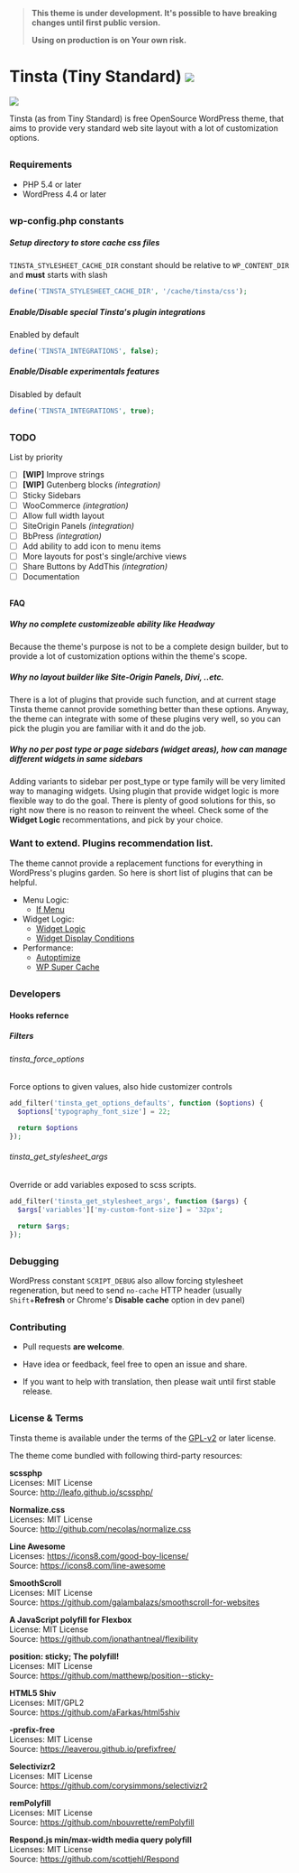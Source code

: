 > **This theme is under development. It's possible to have breaking changes until
> first public version.**
>
> **Using on production is on Your own risk.**


# Tinsta (Tiny Standard) ![](https://img.shields.io/github/release/dimitrov-adrian/tinsta.svg)

![](https://raw.githubusercontent.com/dimitrov-adrian/tinsta/master/screenshot.png)

Tinsta (as from Tiny Standard) is free OpenSource WordPress theme, that aims to provide very standard web site layout with a lot of 
customization options.

##
### Requirements
- PHP 5.4 or later
- WordPress 4.4 or later

##
### wp-config.php constants

##### Setup directory to store cache css files
`TINSTA_STYLESHEET_CACHE_DIR` constant should be relative to `WP_CONTENT_DIR` and **must** starts with slash
```php
define('TINSTA_STYLESHEET_CACHE_DIR', '/cache/tinsta/css');
```

##### Enable/Disable special Tinsta's plugin integrations
Enabled by default
```php
define('TINSTA_INTEGRATIONS', false);
```

##### Enable/Disable experimentals features
Disabled by default
```php
define('TINSTA_INTEGRATIONS', true);
```


##
### TODO
List by priority
- [ ] **[WIP]** Improve strings
- [ ] **[WIP]** Gutenberg blocks *(integration)*
- [ ] Sticky Sidebars
- [ ] WooCommerce *(integration)*
- [ ] Allow full width layout
- [ ] SiteOrigin Panels *(integration)*
- [ ] BbPress *(integration)*
- [ ] Add ability to add icon to menu items
- [ ] More layouts for post's single/archive views
- [ ] Share Buttons by AddThis *(integration)*
- [ ] Documentation

##
#### FAQ

##### Why no complete customizeable ability like Headway
Because the theme's purpose is not to be a complete design builder,
but to provide a lot of customization options within the theme's scope.


#####  Why no layout builder like Site-Origin Panels, Divi, ..etc.
There is a lot of plugins that provide such function, and at current
stage Tinsta theme cannot provide something better than these options.
Anyway, the theme can integrate with some of these plugins very well,
so you can pick the plugin you are familiar with it and do the job.

##### Why no per post type or page sidebars (widget areas), how can manage different widgets in same sidebars
Adding variants to sidebar per post_type or type family will be very limited way to managing widgets. Using plugin that provide widget logic is more flexible way to do the goal.
There is plenty of good solutions for this, so right now there is no reason to reinvent the wheel.
Check some of the **Widget Logic** recommentations, and pick by your choice.


### Want to extend. Plugins recommendation list.
The theme cannot provide a replacement functions for everything in 
WordPress's plugins garden.
So here is short list of plugins that can be helpful.

- Menu Logic:
  - [If Menu](https://wordpress.org/plugins/if-menu/)
- Widget Logic:
  - [Widget Logic](https://bg.wordpress.org/plugins/widget-logic/)
  - [Widget Display Conditions](https://wordpress.org/plugins/widget-display-conditions/)
- Performance:
  - [Autoptimize](https://bg.wordpress.org/plugins/autoptimize/)
  - [WP Super Cache](https://bg.wordpress.org/plugins/wp-super-cache/)
 

##
### Developers

#### Hooks refernce

##### Filters

###### tinsta_force_options
Force options to given values, also hide customizer controls

```php
add_filter('tinsta_get_options_defaults', function ($options) {
  $options['typography_font_size'] = 22;

  return $options
});
```

###### tinsta_get_stylesheet_args
Override or add variables exposed to scss scripts.

```php
add_filter('tinsta_get_stylesheet_args', function ($args) {
  $args['variables']['my-custom-font-size'] = '32px';

  return $args;
});
```

##
### Debugging
WordPress constant `SCRIPT_DEBUG` also allow forcing stylesheet regeneration,
but need to send `no-cache` HTTP header (usually `Shift`+**Refresh** or
Chrome's **Disable cache** option in dev panel)

##
### Contributing

* Pull requests **are welcome**.

* Have idea or feedback, feel free to open an issue and share.

* If you want to help with translation, then please wait until first stable release.

## 
### License & Terms 
Tinsta theme is available under the terms of the [GPL-v2](http://www.gnu.org/licenses/gpl-2.0.html) or later license. 

The theme come bundled with following third-party resources:

**scssphp**  
Licenses: MIT License  
Source: http://leafo.github.io/scssphp/

**Normalize.css**  
Licenses: MIT License  
Source: http://github.com/necolas/normalize.css

**Line Awesome**  
Licenses: https://icons8.com/good-boy-license/  
Source: https://icons8.com/line-awesome

**SmoothScroll**  
Licenses: MIT License  
Source: https://github.com/galambalazs/smoothscroll-for-websites

**A JavaScript polyfill for Flexbox**  
License: MIT License  
Source: https://github.com/jonathantneal/flexibility

**position: sticky; The polyfill!**  
Licenses: MIT License  
Source: https://github.com/matthewp/position--sticky-

**HTML5 Shiv**  
Licenses: MIT/GPL2  
Source: https://github.com/aFarkas/html5shiv

**-prefix-free**  
Licenses: MIT License  
Source: https://leaverou.github.io/prefixfree/

**Selectivizr2**  
Licenses: MIT License  
Source: https://github.com/corysimmons/selectivizr2

**remPolyfill**  
Licenses: MIT License  
Source: https://github.com/nbouvrette/remPolyfill

**Respond.js min/max-width media query polyfill**  
Licenses: MIT License  
Source: https://github.com/scottjehl/Respond


